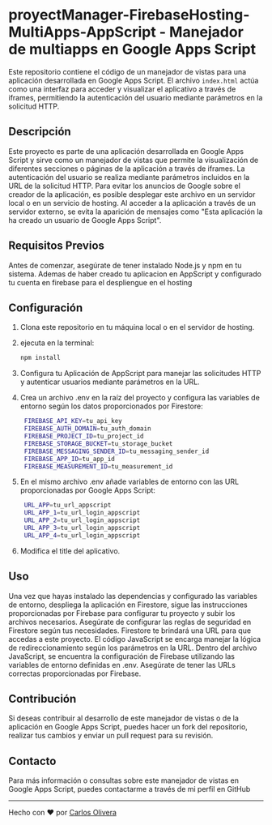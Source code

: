 # proyectManager-FirebaseHosting-MultiApps-AppScript - Manejador de multiapps en Google Apps Script

Este repositorio contiene el código de un manejador de vistas para una aplicación desarrollada en Google Apps Script. El archivo `index.html` actúa como una interfaz para acceder y visualizar el aplicativo a través de iframes, permitiendo la autenticación del usuario mediante parámetros en la solicitud HTTP.

## Descripción

Este proyecto es parte de una aplicación desarrollada en Google Apps Script y sirve como un manejador de vistas que permite la visualización de diferentes secciones o páginas de la aplicación a través de iframes. La autenticación del usuario se realiza mediante parámetros incluidos en la URL de la solicitud HTTP.
Para evitar los anuncios de Google sobre el creador de la aplicación, es posible desplegar este archivo en un servidor local o en un servicio de hosting. Al acceder a la aplicación a través de un servidor externo, se evita la aparición de mensajes como "Esta aplicación la ha creado un usuario de Google Apps Script".

## Requisitos Previos

Antes de comenzar, asegúrate de tener instalado Node.js y npm en tu sistema. Ademas de haber creado tu aplicacion en AppScript y configurado tu cuenta en firebase para el despliengue en el hosting

## Configuración

1. Clona este repositorio en tu máquina local o en el servidor de hosting.
2. ejecuta en la terminal:
   ```bash
   npm install
    ```
3. Configura tu Aplicación de AppScript para manejar las solicitudes HTTP y autenticar usuarios mediante parámetros en la URL.
4. Crea un archivo .env en la raíz del proyecto y configura las variables de entorno según los datos proporcionados por Firestore:
   ```bash
    FIREBASE_API_KEY=tu_api_key
    FIREBASE_AUTH_DOMAIN=tu_auth_domain
    FIREBASE_PROJECT_ID=tu_project_id
    FIREBASE_STORAGE_BUCKET=tu_storage_bucket
    FIREBASE_MESSAGING_SENDER_ID=tu_messaging_sender_id
    FIREBASE_APP_ID=tu_app_id
    FIREBASE_MEASUREMENT_ID=tu_measurement_id
   ```
5. En el mismo archivo .env añade variables de entorno con las URL proporcionadas por Google Apps Script:
   ```bash
    URL_APP=tu_url_appscript
    URL_APP_1=tu_url_login_appscript
    URL_APP_2=tu_url_login_appscript
    URL_APP_3=tu_url_login_appscript
    URL_APP_4=tu_url_login_appscript
   ```

6. Modifica el title del aplicativo.

## Uso

Una vez que hayas instalado las dependencias y configurado las variables de entorno, despliega la aplicación en Firestore, sigue las instrucciones proporcionadas por Firebase para configurar tu proyecto y subir los archivos necesarios. Asegúrate de configurar las reglas de seguridad en Firestore según tus necesidades. Firestore te brindará una URL para que accedas a este proyecto.
El código JavaScript se encarga manejar la lógica de redireccionamiento según los parámetros en la URL.
Dentro del archivo JavaScript, se encuentra la configuración de Firebase utilizando las variables de entorno definidas en .env. Asegúrate de tener las URLs correctas proporcionadas por Firebase.


## Contribución

Si deseas contribuir al desarrollo de este manejador de vistas o de la aplicación en Google Apps Script, puedes hacer un fork del repositorio, realizar tus cambios y enviar un pull request para su revisión.

## Contacto

Para más información o consultas sobre este manejador de vistas en Google Apps Script, puedes contactarme a través de mi perfil en GitHub

---

Hecho con ❤️ por [Carlos Olivera](https://github.com/coliveramispireta)
